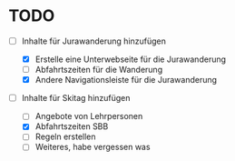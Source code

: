 # TODO

- [ ] Inhalte für Jurawanderung hinzufügen

  - [x] Erstelle eine Unterwebseite für die Jurawanderung
  - [ ] Abfahrtszeiten für die Wanderung
  - [x] Andere Navigationsleiste für die Jurawanderung

- [ ] Inhalte für Skitag hinzufügen

  - [ ] Angebote von Lehrpersonen
  - [x] Abfahrtszeiten SBB
  - [ ] Regeln erstellen
  - [ ] Weiteres, habe vergessen was
